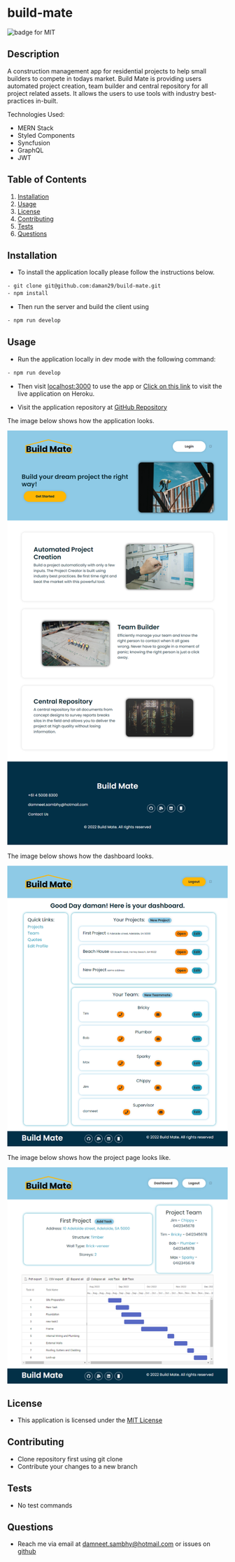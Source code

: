 # build-mate

![badge for MIT](https://img.shields.io/badge/license-MIT-brightgreen)

## Description
A construction management app for residential projects to help small builders to compete in todays market. Build Mate is providing users automated project creation, team builder and central repository for all project related assets. It allows the users to use tools with industry best-practices in-built.

Technologies Used:
- MERN Stack
- Styled Components
- Syncfusion
- GraphQL
- JWT


## Table of Contents
1. [Installation](#installation)
2. [Usage](#usage)
3. [License](#license)
4. [Contributing](#contributing)
5. [Tests](#tests)
6. [Questions](#questions)

## Installation
- To install the application locally please follow the instructions below.
```bash
- git clone git@github.com:daman29/build-mate.git
- npm install
```
- Then run the server and build the client using
```bash
- npm run develop
```


## Usage
- Run the application locally in dev mode with the following command:
```bash
- npm run develop
```
- Then visit [localhost:3000](localhost:3000) to use the app or [Click on this link](https://build-mate-damneet.herokuapp.com/) to visit the live application on Heroku.

- Visit the application repository at [GitHub Repository](https://github.com/daman29/build-mate)

The image below shows how the application looks.

![Application screenshot showing the landing page of Build Mate and UI of the application](./assets/homepage.png)


The image below shows how the dashboard looks.

![Dashboard screenshot showing user's projects and teammates](./assets/dashboard.png)

The image below shows how the project page looks like.

![Dashboard screenshot showing user's projects and teammates](./assets/project.png)

## License
- This application is licensed under the [MIT License](./LICENSE)

## Contributing
- Clone repository first using git clone
- Contribute your changes to a new branch

## Tests
- No test commands

## Questions
- Reach me via email at damneet.sambhy@hotmail.com or issues on [github](https://github.com/daman29)